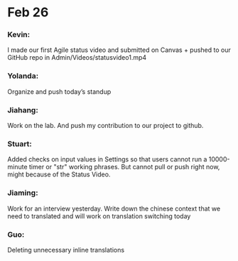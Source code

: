 # Feb 26

### Kevin:
I made our first Agile status video and submitted on Canvas + pushed to our GitHub repo in Admin/Videos/statusvideo1.mp4

### Yolanda:
Organize and push today’s standup

### Jiahang:
Work on the lab. And push my contribution to our project to github.

### Stuart:
Added checks on input values in Settings so that users cannot run a 10000-minute timer or "str" working phrases.
But cannot pull or push right now, might because of the Status Video.

### Jiaming:
Work for an interview yesterday. Write down the chinese context that we need to translated and will work on translation switching today

### Guo:
Deleting unnecessary inline translations
